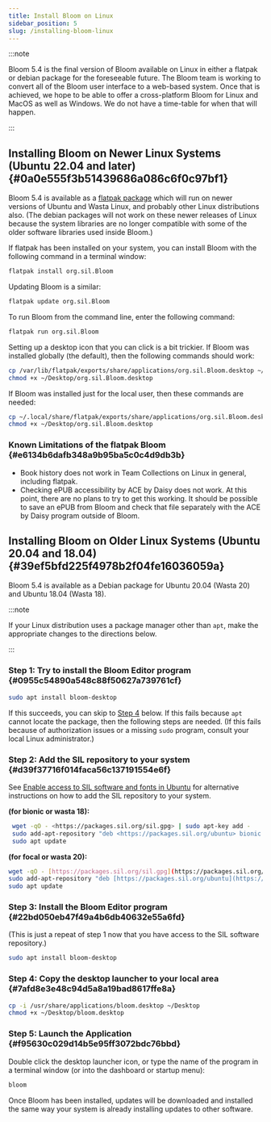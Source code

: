```yaml
---
title: Install Bloom on Linux
sidebar_position: 5
slug: /installing-bloom-linux
---
```




:::note

Bloom 5.4 is the final version of Bloom available on Linux in either a flatpak or debian package for the foreseeable future.  The Bloom team is working to convert all of the Bloom user interface to a web-based system. Once that is achieved, we hope to be able to offer a cross-platform Bloom for Linux and MacOS as well as Windows.  We do not have a time-table for when that will happen.

:::




## Installing Bloom on Newer Linux Systems (Ubuntu 22.04 and later) {#0a0e555f3b51439686a086c6f0c97bf1}


Bloom 5.4 is available as a [flatpak package](https://flathub.org/apps/org.sil.Bloom) which will run on newer versions of Ubuntu and Wasta Linux, and probably other Linux distributions also. (The debian packages will not work on these newer releases of Linux because the system libraries are no longer compatible with some of the older software libraries used inside Bloom.)


If flatpak has been installed on your system, you can install Bloom with the following command in a terminal window:


```bash
flatpak install org.sil.Bloom
```


Updating Bloom is a similar:


```bash
flatpak update org.sil.Bloom
```


To run Bloom from the command line, enter the following command:


```bash
flatpak run org.sil.Bloom
```


Setting up a desktop icon that you can click is a bit trickier.  If Bloom was installed globally (the default), then the following commands should work:


```bash
cp /var/lib/flatpak/exports/share/applications/org.sil.Bloom.desktop ~/Desktop
chmod +x ~/Desktop/org.sil.Bloom.desktop
```


If Bloom was installed just for the local user, then these commands are needed:


```bash
cp ~/.local/share/flatpak/exports/share/applications/org.sil.Bloom.desktop ~/Desktop
chmod +x ~/Desktop/org.sil.Bloom.desktop
```


### Known Limitations of the flatpak Bloom {#e6134b6dafb348a9b95ba5c0c4d9db3b}

- Book history does not work in Team Collections on Linux in general, including flatpak.
- Checking ePUB accessibility by ACE by Daisy does not work.  At this point, there are no plans to try to get this working.  It should be possible to save an ePUB from Bloom and check that file separately with the ACE by Daisy program outside of Bloom.

## Installing Bloom on Older Linux Systems (Ubuntu 20.04 and 18.04) {#39ef5bfd225f4978b2f04fe16036059a}


Bloom 5.4 is available as a Debian package for Ubuntu 20.04 (Wasta 20) and Ubuntu 18.04 (Wasta 18). 


:::note

If your Linux distribution uses a package manager other than `apt`, make the appropriate changes to the directions below. 

:::




### Step 1: Try to install the Bloom Editor program {#0955c54890a548c88f50627a739761cf}


```bash
sudo apt install bloom-desktop
```


If this succeeds, you can skip to [Step 4](/installing-bloom-linux#7afd8e3e48c94d5a8a19bad8617ffe8a) below.  If this fails because `apt` cannot locate the package, then the following steps are needed. (If this fails because of authorization issues or a missing `sudo` program, consult your local Linux administrator.)


### Step 2: Add the SIL repository to your system {#d39f37716f014faca56c137191554e6f}


See [Enable access to SIL software and fonts in Ubuntu](https://packages.sil.org/) for alternative instructions on how to add the SIL repository to your system.


**(for bionic or wasta 18):**


```bash
 wget -qO - <https://packages.sil.org/sil.gpg> | sudo apt-key add -
 sudo add-apt-repository "deb <https://packages.sil.org/ubuntu> bionic main"
 sudo apt update

```


**(for focal or wasta 20):**


```bash
wget -qO - [https://packages.sil.org/sil.gpg](https://packages.sil.org/sil.gpg) | sudo apt-key add -
sudo add-apt-repository "deb [https://packages.sil.org/ubuntu](https://packages.sil.org/ubuntu) focal main"
sudo apt update
```


### Step 3: Install the Bloom Editor program {#22bd050eb47f49a4b6db40632e55a6fd}


(This is just a repeat of step 1 now that you have access to the SIL software repository.)


```bash
sudo apt install bloom-desktop
```


### Step 4: Copy the desktop launcher to your local area {#7afd8e3e48c94d5a8a19bad8617ffe8a}


```bash
cp -i /usr/share/applications/bloom.desktop ~/Desktop
chmod +x ~/Desktop/bloom.desktop
```


### Step 5: Launch the Application {#f95630c029d14b5e95ff3072bdc76bbd}


Double click the desktop launcher icon, or type the name of the program in a terminal window (or into the dashboard or startup menu): 


```bash
bloom
```


Once Bloom has been installed, updates will be downloaded and installed the same way your system is already installing updates to other software.

